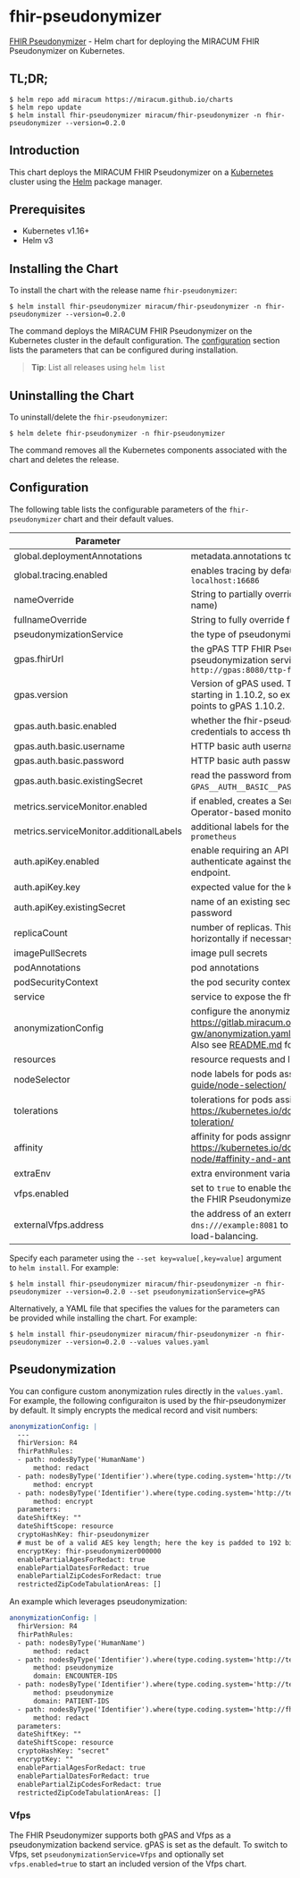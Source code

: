 # fhir-pseudonymizer

[FHIR Pseudonymizer](https://gitlab.miracum.org/miracum/etl/fhir-pseudonymizer) - Helm chart for deploying the MIRACUM FHIR Pseudonymizer on Kubernetes.

## TL;DR;

```console
$ helm repo add miracum https://miracum.github.io/charts
$ helm repo update
$ helm install fhir-pseudonymizer miracum/fhir-pseudonymizer -n fhir-pseudonymizer --version=0.2.0
```

## Introduction

This chart deploys the MIRACUM FHIR Pseudonymizer on a [Kubernetes](http://kubernetes.io) cluster using the [Helm](https://helm.sh) package manager.

## Prerequisites

- Kubernetes v1.16+
- Helm v3

## Installing the Chart

To install the chart with the release name `fhir-pseudonymizer`:

```console
$ helm install fhir-pseudonymizer miracum/fhir-pseudonymizer -n fhir-pseudonymizer --version=0.2.0
```

The command deploys the MIRACUM FHIR Pseudonymizer on the Kubernetes cluster in the default configuration. The [configuration](#configuration) section lists the parameters that can be configured during installation.

> **Tip**: List all releases using `helm list`

## Uninstalling the Chart

To uninstall/delete the `fhir-pseudonymizer`:

```console
$ helm delete fhir-pseudonymizer -n fhir-pseudonymizer
```

The command removes all the Kubernetes components associated with the chart and deletes the release.

## Configuration

The following table lists the configurable parameters of the `fhir-pseudonymizer` chart and their default values.

| Parameter                               | Description                                                                                                                                                                                                                                                                      | Default                                       |
| --------------------------------------- | -------------------------------------------------------------------------------------------------------------------------------------------------------------------------------------------------------------------------------------------------------------------------------- | --------------------------------------------- |
| global.deploymentAnnotations            | metadata.annotations to apply to all deployments                                                                                                                                                                                                                                 | <code>{}</code>                               |
| global.tracing.enabled                  | enables tracing by default, traces are exported in Jaeger format to `localhost:16686`                                                                                                                                                                                            | <code>false</code>                            |
| nameOverride                            | String to partially override fullname template (will maintain the release name)                                                                                                                                                                                                  | <code>""</code>                               |
| fullnameOverride                        | String to fully override fullname template                                                                                                                                                                                                                                       | <code>""</code>                               |
| pseudonymizationService                 | the type of pseudonymization service to use. One of gPAS, Vfps, None                                                                                                                                                                                                             | <code>gPAS</code>                             |
| gpas.fhirUrl                            | the gPAS TTP FHIR Pseudonymizer base URL used to be used by the pseudonymization service. it should look similar to this: `http://gpas:8080/ttp-fhir/fhir/`                                                                                                                      | <code>""</code>                               |
| gpas.version                            | Version of gPAS used. There were breaking changes to the FHIR API starting in 1.10.2, so explicitely set this value to 1.10.2 if `gpas.fhirUrl` points to gPAS 1.10.2.                                                                                                           | <code>"1.10.1"</code>                         |
| gpas.auth.basic.enabled                 | whether the fhir-pseudonymizer needs to provide basic auth credentials to access the gPAS FHIR API                                                                                                                                                                               | <code>false</code>                            |
| gpas.auth.basic.username                | HTTP basic auth username                                                                                                                                                                                                                                                         | <code>""</code>                               |
| gpas.auth.basic.password                | HTTP basic auth password                                                                                                                                                                                                                                                         | <code>""</code>                               |
| gpas.auth.basic.existingSecret          | read the password from an existing secret from the `GPAS__AUTH__BASIC__PASSWORD` key                                                                                                                                                                                             | <code>""</code>                               |
| metrics.serviceMonitor.enabled          | if enabled, creates a ServiceMonitor instance for Prometheus Operator-based monitoring                                                                                                                                                                                           | <code>false</code>                            |
| metrics.serviceMonitor.additionalLabels | additional labels for the ServiceMonitor resource, e.g. `release: prometheus`                                                                                                                                                                                                    | <code>{}</code>                               |
| auth.apiKey.enabled                     | enable requiring an API key placed in the `x-api-key` header to authenticate against the fhir-pseudonymizer's `/fhir/$de-pseudonymize` endpoint.                                                                                                                                 | <code>false</code>                            |
| auth.apiKey.key                         | expected value for the key, aka "password"                                                                                                                                                                                                                                       | <code>""</code>                               |
| auth.apiKey.existingSecret              | name of an existing secret with an `APIKEY` key containing the expected password                                                                                                                                                                                                 | <code>""</code>                               |
| replicaCount                            | number of replicas. This components can also be easily scaled horizontally if necessary.                                                                                                                                                                                         | <code>1</code>                                |
| imagePullSecrets                        | image pull secrets                                                                                                                                                                                                                                                               | <code>[]</code>                               |
| podAnnotations                          | pod annotations                                                                                                                                                                                                                                                                  | <code>{}</code>                               |
| podSecurityContext                      | the pod security context                                                                                                                                                                                                                                                         | <code>{}</code>                               |
| service                                 | service to expose the fhir-pseudonymizer                                                                                                                                                                                                                                         | <code>{"port":8080,"type":"ClusterIP"}</code> |
| anonymizationConfig                     | configure the anonymization rules, see <https://gitlab.miracum.org/miracum/etl/deployment/-/blob/master/fhir-gw/anonymization.yaml> for an example. this is evaluated as a template. Also see [README.md](README.md#pseudonymization) for configuring it within this values.yaml | <code>{}</code>                               |
| resources                               | resource requests and limits                                                                                                                                                                                                                                                     | <code>{}</code>                               |
| nodeSelector                            | node labels for pods assignment see: <https://kubernetes.io/docs/user-guide/node-selection/>                                                                                                                                                                                     | <code>{}</code>                               |
| tolerations                             | tolerations for pods assignment see: <https://kubernetes.io/docs/concepts/configuration/taint-and-toleration/>                                                                                                                                                                   | <code>[]</code>                               |
| affinity                                | affinity for pods assignment see: <https://kubernetes.io/docs/concepts/configuration/assign-pod-node/#affinity-and-anti-affinity>                                                                                                                                                | <code>{}</code>                               |
| extraEnv                                | extra environment variables to apply to the container                                                                                                                                                                                                                            | <code>[]</code>                               |
| vfps.enabled                            | set to `true` to enable the included vfps sub-chart and auto-configure the FHIR Pseudonymizer to use it as the pseudonymization backend                                                                                                                                          | <code>false</code>                            |
| externalVfps.address                    | the address of an external vfps service to use. Use `dns:///example:8081` to enable dns-based round-robin client-side load-balancing.                                                                                                                                            | <code>""</code>                               |

Specify each parameter using the `--set key=value[,key=value]` argument to `helm install`. For example:

```console
$ helm install fhir-pseudonymizer miracum/fhir-pseudonymizer -n fhir-pseudonymizer --version=0.2.0 --set pseudonymizationService=gPAS
```

Alternatively, a YAML file that specifies the values for the parameters can be provided while
installing the chart. For example:

```console
$ helm install fhir-pseudonymizer miracum/fhir-pseudonymizer -n fhir-pseudonymizer --version=0.2.0 --values values.yaml
```

## Pseudonymization

You can configure custom anonymization rules directly in the `values.yaml`. For example, the following configuraiton is used by the fhir-pseudonymizer by default.
It simply encrypts the medical record and visit numbers:

```yaml
anonymizationConfig: |
  ---
  fhirVersion: R4
  fhirPathRules:
  - path: nodesByType('HumanName')
      method: redact
  - path: nodesByType('Identifier').where(type.coding.system='http://terminology.hl7.org/CodeSystem/v2-0203' and type.coding.code='VN').value
      method: encrypt
  - path: nodesByType('Identifier').where(type.coding.system='http://terminology.hl7.org/CodeSystem/v2-0203' and type.coding.code='MR').value
      method: encrypt
  parameters:
  dateShiftKey: ""
  dateShiftScope: resource
  cryptoHashKey: fhir-pseudonymizer
  # must be of a valid AES key length; here the key is padded to 192 bits
  encryptKey: fhir-pseudonymizer000000
  enablePartialAgesForRedact: true
  enablePartialDatesForRedact: true
  enablePartialZipCodesForRedact: true
  restrictedZipCodeTabulationAreas: []
```

An example which leverages pseudonymization:

```yaml
anonymizationConfig: |
  fhirVersion: R4
  fhirPathRules:
  - path: nodesByType('HumanName')
      method: redact
  - path: nodesByType('Identifier').where(type.coding.system='http://terminology.hl7.org/CodeSystem/v2-0203' and type.coding.code='VN').value
      method: pseudonymize
      domain: ENCOUNTER-IDS
  - path: nodesByType('Identifier').where(type.coding.system='http://terminology.hl7.org/CodeSystem/v2-0203' and type.coding.code='MR').value
      method: pseudonymize
      domain: PATIENT-IDS
  - path: nodesByType('Identifier').where(type.coding.system='http://fhir.de/CodeSystem/identifier-type-de-basis' and type.coding.code='GKV' or type.coding.code='PKV')
      method: redact
  parameters:
  dateShiftKey: ""
  dateShiftScope: resource
  cryptoHashKey: "secret"
  encryptKey: ""
  enablePartialAgesForRedact: true
  enablePartialDatesForRedact: true
  enablePartialZipCodesForRedact: true
  restrictedZipCodeTabulationAreas: []
```

### Vfps

The FHIR Pseudonymizer supports both gPAS and Vfps as a pseudonymization backend service. gPAS is set as the default.
To switch to Vfps, set `pseudonymizationService=Vfps` and optionally set `vfps.enabled=true` to start an included version of the Vfps chart.

